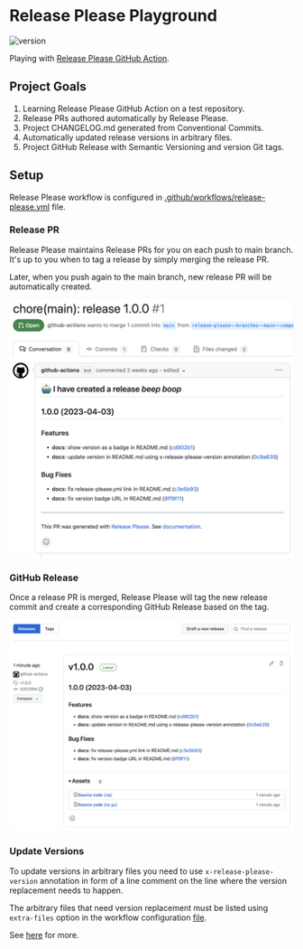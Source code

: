 # Release Please Playground

![version](https://img.shields.io/static/v1?label=version&message=1.0.0&color=blue) <!-- x-release-please-version -->

Playing with [Release Please GitHub Action](https://github.com/marketplace/actions/release-please-action).

## Project Goals

1. Learning Release Please GitHub Action on a test repository.
2. Release PRs authored automatically by Release Please.
3. Project CHANGELOG.md generated from Conventional Commits.
4. Automatically updated release versions in arbitrary files.
5. Project GitHub Release with Semantic Versioning and version Git tags.

## Setup

Release Please workflow is configured
in [.github/workflows/release-please.yml](https://github.com/digrec/release-please-playground/blob/main/.github/workflows/release-please.yml)
file.

### Release PR

Release Please maintains Release PRs for you on each push to main branch. It's up to you when to tag a release by simply
merging the release PR.

Later, when you push again to the main branch, new release PR will be automatically created.

<img src="./release-pr.png" width="600">

### GitHub Release

Once a release PR is merged, Release Please will tag the new release commit and create a corresponding GitHub Release
based on the tag.

<img src="./release.png" width="600">

### Update Versions

To update versions in arbitrary files you need to use `x-release-please-version` annotation in form of a line comment
on the line where the version replacement needs to happen.

The arbitrary files that need version replacement must be listed using `extra-files` option in the workflow
configuration [file](.github/workflows/release-please.yml).

See [here](https://github.com/marketplace/actions/release-please-action#adding-additional-files) for more.
